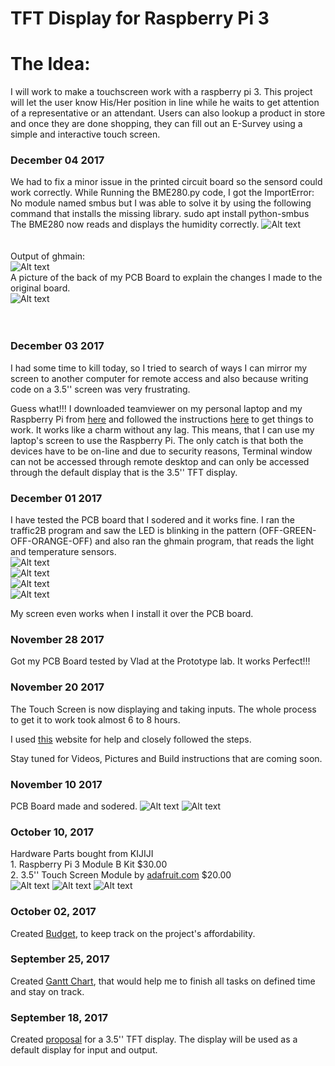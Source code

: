TFT Display for Raspberry Pi 3
===============================

The Idea:
=========

I will work to make a touchscreen work with a raspberry pi 3. This project will let the user know His/Her position in line while he waits to get attention of a representative or an attendant.
Users can also lookup a product in store and once they are done shopping, they can fill out an E-Survey using a simple and interactive touch screen.

### December 04 2017
We had to fix a minor issue in the printed circuit board so the sensord could work correctly.
While Running the BME280.py code, I got the ImportError: No module named smbus but I was able to solve it by using the following command that installs the missing library. sudo apt install python-smbus
<br>
The BME280 now reads and displays the humidity correctly.
![Alt text](https://github.com/SaqibJaweed/Help-Line/blob/master/Humidity.jpg?raw=true "Reading Humidity")<br><br><br>
Output of ghmain:<br>
![Alt text](https://github.com/SaqibJaweed/Help-Line/blob/master/T-L.jpg?raw=true "ReadingL&T")<br>
A picture of the back of my PCB Board to explain the changes I made to the original board.<br>
![Alt text](https://github.com/SaqibJaweed/Help-Line/blob/master/InkedPCB-fix.jpg?raw=true "PCB-fix")<br><br><br>

### December 03 2017
I had some time to kill today, so I tried to search of ways I can mirror my screen to another computer for remote access and also because writing code on a 3.5'' screen was very frustrating.

Guess what!!! I downloaded teamviewer on my personal laptop and my Raspberry Pi from [here](https://www.teamviewer.com/en/download/) and followed the instructions [here](https://community.teamviewer.com/t5/Knowledge-Base/How-to-install-TeamViewer-Host-for-Linux/ta-p/6318) to get things to work. It works like a charm without any lag. This means, that I can use my laptop's screen to use the Raspberry Pi. The only catch is that both the devices have to be on-line and due to security reasons, Terminal window can not be accessed through remote desktop and can only be accessed through the default display that is the 3.5'' TFT display.
### December 01 2017
I have tested the PCB board that I sodered and it works fine. I ran the traffic2B program and saw the LED is blinking in the pattern (OFF-GREEN-OFF-ORANGE-OFF) and also ran the ghmain program, that reads the light and temperature sensors. <br>
![Alt text](https://github.com/SaqibJaweed/Help-Line/blob/master/GreenLight.jpg?raw=true "Green Light")<br>
![Alt text](https://github.com/SaqibJaweed/Help-Line/blob/master/Reader1.jpg?raw=true "Output")<br>
![Alt text](https://github.com/SaqibJaweed/Help-Line/blob/master/Reader.jpg?raw=true "SenseHat Reader")<br>
![Alt text](https://github.com/SaqibJaweed/Help-Line/blob/master/SenseHat.jpg?raw=true "Sense Hat")<br>

My screen even works when I install it over the PCB board.
### November 28 2017
Got my PCB Board tested by Vlad at the Prototype lab. It works Perfect!!!
### November 20 2017
The Touch Screen is now displaying and taking inputs. The whole process to get it to work took almost 6 to 8 hours.



I used [this](https://learn.adafruit.com/adafruit-pitft-3-dot-5-touch-screen-for-raspberry-pi/easy-install) website for help and closely followed the steps.

Stay tuned for Videos, Pictures and Build instructions that are coming soon.
### November 10 2017
PCB Board made and sodered.
![Alt text](https://github.com/SaqibJaweed/Help-Line/blob/master/20171018_154102.jpg?raw=true "Completed PCB board")
![Alt text](https://github.com/SaqibJaweed/Help-Line/blob/master/20171018_153924.jpg?raw=true "Sodering in progress!!!")
### October 10, 2017
Hardware Parts bought from KIJIJI  
            1. Raspberry Pi 3 Module B Kit  $30.00 <br>
            2. 3.5'' Touch Screen Module by [adafruit.com](https://www.adafruit.com/product/2097)  $20.00 <br>
![Alt text](https://github.com/SaqibJaweed/Help-Line/blob/master/Capture1.PNG?raw=true "Screen Front View")
![Alt text](https://github.com/SaqibJaweed/Help-Line/blob/master/Capture.PNG?raw=true "Screen Rear View")
![Alt text](https://github.com/SaqibJaweed/Help-Line/blob/master/1-2.jpg?raw=true "Raspberry Pi 3 Model-B")
### October 02, 2017
Created [Budget](https://github.com/SaqibJaweed/Help-Line/blob/master/Budget.docx), to keep track on the project's affordability.
### September 25, 2017
Created [Gantt Chart](https://github.com/SaqibJaweed/Help-Line/blob/master/Gantt%20Chart.docx), that would help me to finish all tasks on defined time and stay on track.
### September 18, 2017
Created [proposal](https://github.com/SaqibJaweed/Help-Line/blob/master/ProposalContentStudentNameRev02.xlsx) for a 3.5'' TFT display. The display will be used as a default display for input and output.
